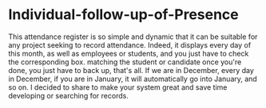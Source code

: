 # Individual-follow-up-of-Presence
This attendance register is so simple and dynamic that it can be suitable for any project seeking to record attendance. Indeed, it displays every day of this month, as well as employees or students, and you just have to check the corresponding box. matching the student or candidate once you're done, you just have to back up, that's all. If we are in December, every day in December, if you are in January, it will automatically go into January, and so on. I decided to share to make your system great and save time developing or searching for records.
